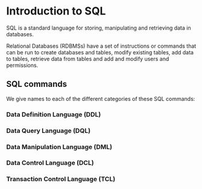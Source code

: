# Introduction to SQL

SQL is a standard language for storing, manipulating and retrieving data in databases.

Relational Databases (RDBMSs) have a set of instructions or commands that can be run to create databases and tables, modify existing tables, add data to tables, retrieve data from tables and add and modify users and permissions.

## SQL commands

We give names to each of the different categories of these SQL commands:

### Data Definition Language (DDL)

### Data Query Language (DQL)

### Data Manipulation Language (DML)

### Data Control Language (DCL)

### Transaction Control Language (TCL)

